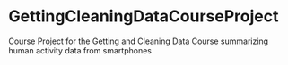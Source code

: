 # GettingCleaningDataCourseProject
Course Project for the Getting and Cleaning Data Course summarizing human activity data from smartphones
